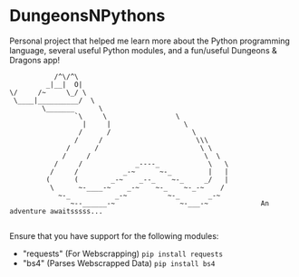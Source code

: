 # DungeonsNPythons
Personal project that helped me learn more about the Python programming language, several useful Python modules, and a fun/useful Dungeons &amp; Dragons app! 

```
           /^\/^\					
         _|__|  O|					
\/     /~     \_/ \					
 \____|__________/  \					
        \_______      \					
                `\     \                 \		
                  |     |                  \		
                 /      /                    \		
                /     /                       \\\	
              /      /                         \ \	
             /     /                            \  \	
           /     /             _----_            \   \	
          /     /           _-~      ~-_         |   |	
         (      (        _-~    _--_    ~-_     _/   |	
          \      ~-____-~    _-~    ~-_    ~-_-~    /	
            ~-_           _-~          ~-_       _-~	
               ~--______-~                ~-___-~	          An adventure awaitsssss...
               
```

Ensure that you have support for the following modules:
- "requests" (For Webscrapping)   `pip install requests`
- "bs4" (Parses Webscrapped Data) `pip install bs4`
